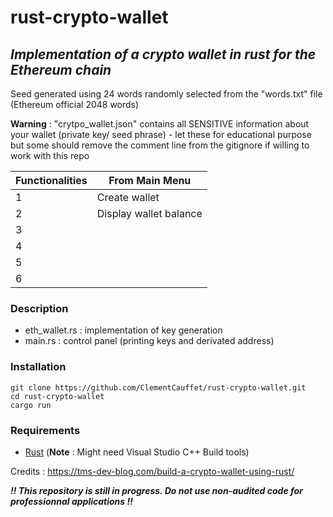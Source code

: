 # rust-crypto-wallet

## _Implementation of a crypto wallet in rust for the Ethereum chain_

Seed generated using 24 words randomly selected from the "words.txt" file (Ethereum official 2048 words)

**Warning** : "crytpo_wallet.json" contains all SENSITIVE information about your wallet (private key/ seed phrase) - let these for educational purpose but some should remove the comment line from the gitignore if willing to work with this repo

| Functionalities | From Main Menu         |
| --------------- | ---------------------- |
| 1               | Create wallet          |
| 2               | Display wallet balance |
| 3               |                        |
| 4               |                        |
| 5               |                        |
| 6               |                        |

### Description

- eth_wallet.rs : implementation of key generation
- main.rs : control panel (printing keys and derivated address)

### Installation

```
git clone https://github.com/ClementCauffet/rust-crypto-wallet.git
cd rust-crypto-wallet
cargo run
```

### Requirements

- [Rust](https://www.rust-lang.org/tools/install) (**Note** : Might need Visual Studio C++ Build tools)

Credits : https://tms-dev-blog.com/build-a-crypto-wallet-using-rust/

**_!! This repository is still in progress. Do not use non-audited code for professionnal applications !!_**
